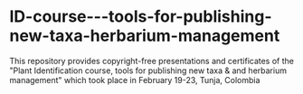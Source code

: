 # ID-course---tools-for-publishing-new-taxa-herbarium-management
This repository provides copyright-free presentations and certificates of the "Plant Identification course, tools for publishing new taxa &amp; and herbarium management" which took place in February 19-23, Tunja, Colombia
